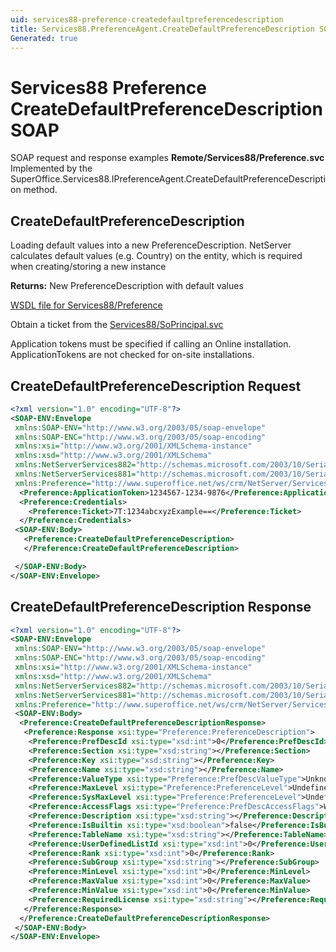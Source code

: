 ```yaml
---
uid: services88-preference-createdefaultpreferencedescription
title: Services88.PreferenceAgent.CreateDefaultPreferenceDescription SOAP
Generated: true
---
```


# Services88 Preference CreateDefaultPreferenceDescription SOAP

SOAP request and response examples **Remote/Services88/Preference.svc**
Implemented by the <see cref="M:SuperOffice.Services88.IPreferenceAgent.CreateDefaultPreferenceDescription">SuperOffice.Services88.IPreferenceAgent.CreateDefaultPreferenceDescription</see> method.

## CreateDefaultPreferenceDescription

Loading default values into a new PreferenceDescription.
NetServer calculates default values (e.g. Country) on the entity, which is required when creating/storing a new instance


**Returns:** New PreferenceDescription with default values


[WSDL file for Services88/Preference](../Services88-Preference.md)

Obtain a ticket from the [Services88/SoPrincipal.svc](../SoPrincipal/SoPrincipal.md)

Application tokens must be specified if calling an Online installation. ApplicationTokens are not checked for on-site installations.

## CreateDefaultPreferenceDescription Request

```xml
<?xml version="1.0" encoding="UTF-8"?>
<SOAP-ENV:Envelope
 xmlns:SOAP-ENV="http://www.w3.org/2003/05/soap-envelope"
 xmlns:SOAP-ENC="http://www.w3.org/2003/05/soap-encoding"
 xmlns:xsi="http://www.w3.org/2001/XMLSchema-instance"
 xmlns:xsd="http://www.w3.org/2001/XMLSchema"
 xmlns:NetServerServices882="http://schemas.microsoft.com/2003/10/Serialization/Arrays"
 xmlns:NetServerServices881="http://schemas.microsoft.com/2003/10/Serialization/"
 xmlns:Preference="http://www.superoffice.net/ws/crm/NetServer/Services88">
  <Preference:ApplicationToken>1234567-1234-9876</Preference:ApplicationToken>
  <Preference:Credentials>
    <Preference:Ticket>7T:1234abcxyzExample==</Preference:Ticket>
  </Preference:Credentials>
 <SOAP-ENV:Body>
   <Preference:CreateDefaultPreferenceDescription>
   </Preference:CreateDefaultPreferenceDescription>

 </SOAP-ENV:Body>
</SOAP-ENV:Envelope>

```


## CreateDefaultPreferenceDescription Response

```xml
<?xml version="1.0" encoding="UTF-8"?>
<SOAP-ENV:Envelope
 xmlns:SOAP-ENV="http://www.w3.org/2003/05/soap-envelope"
 xmlns:SOAP-ENC="http://www.w3.org/2003/05/soap-encoding"
 xmlns:xsi="http://www.w3.org/2001/XMLSchema-instance"
 xmlns:xsd="http://www.w3.org/2001/XMLSchema"
 xmlns:NetServerServices882="http://schemas.microsoft.com/2003/10/Serialization/Arrays"
 xmlns:NetServerServices881="http://schemas.microsoft.com/2003/10/Serialization/"
 xmlns:Preference="http://www.superoffice.net/ws/crm/NetServer/Services88">
 <SOAP-ENV:Body>
  <Preference:CreateDefaultPreferenceDescriptionResponse>
   <Preference:Response xsi:type="Preference:PreferenceDescription">
    <Preference:PrefDescId xsi:type="xsd:int">0</Preference:PrefDescId>
    <Preference:Section xsi:type="xsd:string"></Preference:Section>
    <Preference:Key xsi:type="xsd:string"></Preference:Key>
    <Preference:Name xsi:type="xsd:string"></Preference:Name>
    <Preference:ValueType xsi:type="Preference:PrefDescValueType">Unknown</Preference:ValueType>
    <Preference:MaxLevel xsi:type="Preference:PreferenceLevel">Undefined</Preference:MaxLevel>
    <Preference:SysMaxLevel xsi:type="Preference:PreferenceLevel">Undefined</Preference:SysMaxLevel>
    <Preference:AccessFlags xsi:type="Preference:PrefDescAccessFlags">WizardMode</Preference:AccessFlags>
    <Preference:Description xsi:type="xsd:string"></Preference:Description>
    <Preference:IsBuiltin xsi:type="xsd:boolean">false</Preference:IsBuiltin>
    <Preference:TableName xsi:type="xsd:string"></Preference:TableName>
    <Preference:UserDefinedListId xsi:type="xsd:int">0</Preference:UserDefinedListId>
    <Preference:Rank xsi:type="xsd:int">0</Preference:Rank>
    <Preference:SubGroup xsi:type="xsd:string"></Preference:SubGroup>
    <Preference:MinLevel xsi:type="xsd:int">0</Preference:MinLevel>
    <Preference:MaxValue xsi:type="xsd:int">0</Preference:MaxValue>
    <Preference:MinValue xsi:type="xsd:int">0</Preference:MinValue>
    <Preference:RequiredLicense xsi:type="xsd:string"></Preference:RequiredLicense>
   </Preference:Response>
  </Preference:CreateDefaultPreferenceDescriptionResponse>
 </SOAP-ENV:Body>
</SOAP-ENV:Envelope>

```

